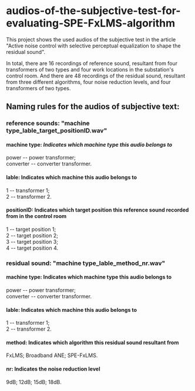 # audios-of-the-subjective-test-for-evaluating-SPE-FxLMS-algorithm
  This project shows the used audios of the subjective test in the article "Active noise control with selective perceptual equalization to shape the residual sound".
  
  In total, there are 16 recordings of reference sound, resultant from four transformers of two types and four work locations in the substation's control room. And there are 48 recordings of the residual sound, resultant from three different algorithms, four noise reduction levels, and four transformers of two types.
  
## Naming rules for the audios of subjective text: 
### reference sounds:   "machine type_lable_target_positionID.wav"
  #### machine type:      *Indicates which machine type this audio belongs to*
  power -- power transformer;  
  converter -- converter transformer.
  #### lable:             Indicates which machine this audio belongs to
  1 -- transformer 1;    
  2 -- transformer 2.
  #### positionID:        Indicates which target position this reference sound recorded from in the control room
  1 -- target position 1;    
  2 -- target position 2;  
  3 -- target position 3;  
  4 -- target position 4.
### residual sound:     "machine type_lable_method_nr.wav"
  #### machine type:     Indicates which machine type this audio belongs to
  power -- power transformer;  
  converter -- converter transformer.
  #### lable:            Indicates which machine this audio belongs to
  1 -- transformer 1;    
  2 -- transformer 2.
  #### method:           Indicates which algorithm this residual sound resultant from
  FxLMS; 
  Broadband ANE; 
  SPE-FxLMS.
  #### nr:               Indicates the noise reduction level
  9dB; 
  12dB; 
  15dB; 
  18dB.
